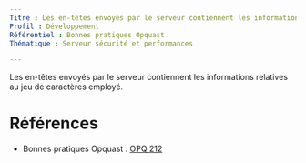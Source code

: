 ```yaml
---
Titre : Les en-têtes envoyés par le serveur contiennent les informations relatives au jeu de caractères employé.
Profil : Développement
Référentiel : Bonnes pratiques Opquast
Thématique : Serveur sécurité et performances

---
```

Les en-têtes envoyés par le serveur contiennent les informations relatives au jeu de caractères employé.

# Références

*   Bonnes pratiques Opquast : [OPQ 212](https://checklists.opquast.com/fr/qualiteweb/les-en-tetes-envoyes-par-le-serveur-contiennent-les-informations-relatives-au-jeu-de-caracteres-employe)
